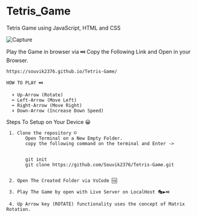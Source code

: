 # Tetris_Game
Tetris Game using JavaScript, HTML and CSS

![Capture](https://github.com/Souvik2376/Tetris-Game/assets/100219950/f27a940c-61be-4b48-81bf-bb0d6fd705aa)


Play the Game in browser via ⏭️
Copy the Following Link and Open in your Browser.

```
https://souvik2376.github.io/Tetris-Game/
```

    HOW TO PLAY ⏭️
```  
  ⬆️ Up-Arrow (Rotate)
  ⬅️ Left-Arrow (Move Left)
  ➡️ Right-Arrow (Move Right)
  ⬇️ Down-Arrow (Increase Down Speed)
```

  Steps To Setup on Your Device 😀
 
 ```
  1. Clone the repository ©️
        Open Terminal on a New Empty Folder.
        copy the following command on the terminal and Enter ->


        git init
        git clone https://github.com/Souvik2376/Tetris-Game.git


  2. Open The Created Folder via VsCode 🆚
  
  3. Play The Game by open with Live Server on LocalHost 🎭▶️⏯️

  4. Up Arrow key (ROTATE) functionality uses the concept of Matrix Rotation.
```
